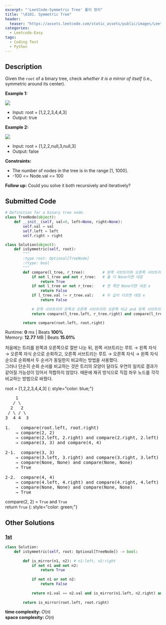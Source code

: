 ```yaml
---
excerpt: "'LeetCode-Symmetric Tree' 풀이 정리"
title: "\0101. Symmetric Tree"
header:
  teaser: "https://assets.leetcode.com/static_assets/public/images/LeetCode_Sharing.png"
categories:
  - Leetcode-Easy
tags:
  - Coding Test
  - Python
---
```


## <i class="fa-solid fa-file-lines"></i> Description

Given the `root` of a binary tree, check *whether it is a mirror of itself* (i.e., symmetric around its center).

**Example 1:**

![](https://assets.leetcode.com/uploads/2021/02/19/symtree1.jpg)

- Input: root = [1,2,2,3,4,4,3]
- Output: true

**Example 2:**

![](https://assets.leetcode.com/uploads/2021/02/19/symtree2.jpg)

- Input: root = [1,2,2,null,3,null,3]
- Output: false

**Constraints:**

- The number of nodes in the tree is in the range [1, 1000].
- -100 <= Node.val <= 100

**Follow up:** Could you solve it both recursively and iteratively?

## <i class="fa-solid fa-cloud-arrow-up"></i> Submitted Code

```python
# Definition for a binary tree node.
class TreeNode(object):
    def __init__(self, val=0, left=None, right=None):
        self.val = val
        self.left = left
        self.right = right

class Solution(object):
    def isSymmetric(self, root):
        """
        :type root: Optional[TreeNode]
        :rtype: bool
        """
        def compare(l_tree, r_tree):        # 왼쪽 서브트리와 오른쪽 서브트리 비교
            if not l_tree and not r_tree:   # 둘 다 None이면 대칭
                return True         
            if not l_tree or not r_tree:    # 한 쪽만 None이면 대칭 x
                return False  
            if l_tree.val != r_tree.val:    # 두 값이 다르면 대칭 x
                return False  
            
            # 왼쪽 서브트리의 왼쪽과 오른쪽 서브트리의 오른쪽 비교 and 왼쪽 서브트리의 오른쪽과 오른쪽 서브트리의 왼쪽 비교
            return compare(l_tree.left, r_tree.right) and compare(l_tree.right, r_tree.left)

        return compare(root.left, root.right)
```
<i class="fa-solid fa-clock"></i> Runtime: **0** ms \| Beats **100%**    
<i class="fa-solid fa-memory"></i> Memory: **12.77** MB \| Beats **15.01%**

처음에는 트리를 왼쪽과 오른쪽으로 절반 나눈 뒤, 왼쪽 서브트리는 루트 → 왼쪽 자식 → 오른쪽 자식 순으로 순회하고, 오른쪽 서브트리는 루트 → 오른쪽 자식 → 왼쪽 자식 순으로 순회해서 두 순서가 동일한지 비교하는 방법을 사용했다.   
그러나 단순히 순회 순서를 비교하는 것은 트리의 모양이 달라도 우연의 일치로 결과가 같아질 가능성이 있어서 적합하지 않았다. 때문에 재귀 방식으로 직접 좌우 노드를 각각 비교하는 방법으로 바꿨다.

root = [1,2,2,3,4,4,3]
{: style="color: blue;"}

<pre>
    1
   / \
  2   2
 / \ / \
3  4 4  3

1.    compare(root.left, root.right)
    → compare(2, 2)
    → compare(2.left, 2.right) and compare(2.right, 2.left)
    → compare(3, 3) and compare(4, 4)

2-1.  compare(3, 3)
    → compare(3.left, 3.right) and compare(3.right, 3.left)
    → compare(None, None) and compare(None, None)
    → True

2-2.  compare(4, 4)
    → compare(4.left, 4.right) and compare(4.right, 4.left)
    → compare(None, None) and compare(None, None)
    → True
</pre>

compare(2, 2) = `True` and `True`   
return `True`
{: style="color: green;"}

## <i class="fa-solid fa-flask"></i> Other Solutions

### <a href="https://leetcode.com/problems/symmetric-tree/solutions/6104800/video-going-to-left-side-and-right-side-at-the-same-time/" target="_blank">1st</a>

```python
class Solution:
    def isSymmetric(self, root: Optional[TreeNode]) -> bool:
        
        def is_mirror(n1, n2): # n1:left, n2:right
            if not n1 and not n2:
                return True
            
            if not n1 or not n2:
                return False
            
            return n1.val == n2.val and is_mirror(n1.left, n2.right) and is_mirror(n1.right, n2.left)
        
        return is_mirror(root.left, root.right)
```
<i class="fa-solid fa-clock"></i> **time complexity:** 𝑂(𝑛)     
<i class="fa-solid fa-memory"></i> **space complexity:** 𝑂(𝑛)     